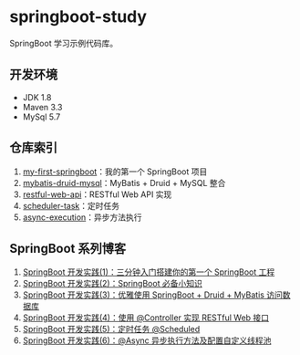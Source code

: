 # springboot-study
SpringBoot 学习示例代码库。

## 开发环境
- JDK 1.8
- Maven 3.3
- MySql 5.7

## 仓库索引
1. [my-first-springboot](https://github.com/InterHorse/springboot-study/tree/master/my-first-springboot)：我的第一个 SpringBoot 项目
2. [mybatis-druid-mysql](https://github.com/InterHorse/springboot-study/tree/master/mybatis-druid-mysql)：MyBatis + Druid + MySQL 整合
3. [restful-web-api](https://github.com/InterHorse/springboot-study/tree/master/restful-web-api)：RESTful Web API 实现
4. [scheduler-task](https://github.com/InterHorse/springboot-study/tree/master/scheduler-task)：定时任务
5. [async-execution](https://github.com/InterHorse/springboot-study/tree/master/async-execution)：异步方法执行


## SpringBoot 系列博客
1. [SpringBoot 开发实践(1)：三分钟入门搭建你的第一个 SpringBoot 工程](https://blog.csdn.net/Colton_Null/article/details/106581650)
2. [SpringBoot 开发实践(2)：SpringBoot 必备小知识](https://blog.csdn.net/Colton_Null/article/details/106592663)
3. [SpringBoot 开发实践(3)：优雅使用 SpringBoot + Druid + MyBatis 访问数据库](https://blog.csdn.net/Colton_Null/article/details/106593057)
4. [SpringBoot 开发实践(4)：使用 @Controller 实现 RESTful Web 接口](https://martin-ma.blog.csdn.net/article/details/106723812)
5. [SpringBoot 开发实践(5)：定时任务 @Scheduled](https://martin-ma.blog.csdn.net/article/details/106847197)
5. [SpringBoot 开发实践(6)：@Async 异步执行方法及配置自定义线程池](https://martin-ma.blog.csdn.net/article/details/106913840)
